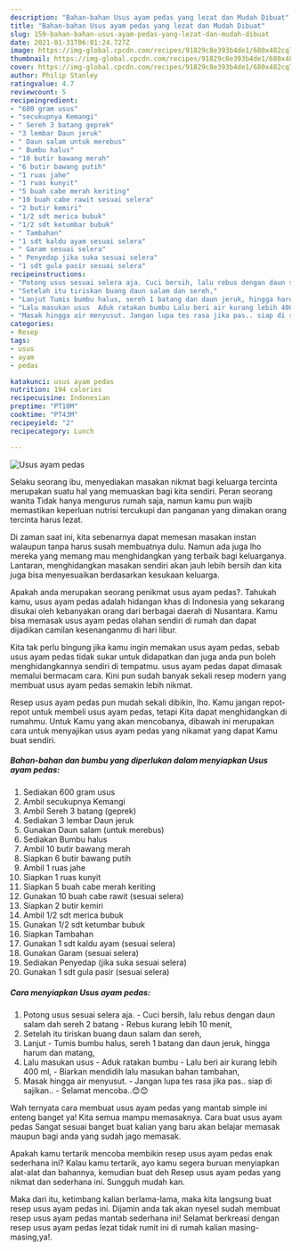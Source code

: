 ```yaml
---
description: "Bahan-bahan Usus ayam pedas yang lezat dan Mudah Dibuat"
title: "Bahan-bahan Usus ayam pedas yang lezat dan Mudah Dibuat"
slug: 159-bahan-bahan-usus-ayam-pedas-yang-lezat-dan-mudah-dibuat
date: 2021-01-31T06:01:24.727Z
image: https://img-global.cpcdn.com/recipes/91829c8e393b4de1/680x482cq70/usus-ayam-pedas-foto-resep-utama.jpg
thumbnail: https://img-global.cpcdn.com/recipes/91829c8e393b4de1/680x482cq70/usus-ayam-pedas-foto-resep-utama.jpg
cover: https://img-global.cpcdn.com/recipes/91829c8e393b4de1/680x482cq70/usus-ayam-pedas-foto-resep-utama.jpg
author: Philip Stanley
ratingvalue: 4.7
reviewcount: 5
recipeingredient:
- "600 gram usus"
- "secukupnya Kemangi"
- " Sereh 3 batang geprek"
- "3 lembar Daun jeruk"
- " Daun salam untuk merebus"
- " Bumbu halus"
- "10 butir bawang merah"
- "6 butir bawang putih"
- "1 ruas jahe"
- "1 ruas kunyit"
- "5 buah cabe merah keriting"
- "10 buah cabe rawit sesuai selera"
- "2 butir kemiri"
- "1/2 sdt merica bubuk"
- "1/2 sdt ketumbar bubuk"
- " Tambahan"
- "1 sdt kaldu ayam sesuai selera"
- " Garam sesuai selera"
- " Penyedap jika suka sesuai selera"
- "1 sdt gula pasir sesuai selera"
recipeinstructions:
- "Potong usus sesuai selera aja. Cuci bersih, lalu rebus dengan daun salam dah sereh 2 batang Rebus kurang lebih 10 menit,"
- "Setelah itu tiriskan buang daun salam dan sereh,"
- "Lanjut Tumis bumbu halus, sereh 1 batang dan daun jeruk, hingga harum dan matang,"
- "Lalu masukan usus  Aduk ratakan bumbu Lalu beri air kurang lebih 400 ml, Biarkan mendidih lalu masukan bahan tambahan,"
- "Masak hingga air menyusut. Jangan lupa tes rasa jika pas.. siap di sajikan.. Selamat mencoba..😊😊"
categories:
- Resep
tags:
- usus
- ayam
- pedas

katakunci: usus ayam pedas 
nutrition: 194 calories
recipecuisine: Indonesian
preptime: "PT10M"
cooktime: "PT43M"
recipeyield: "2"
recipecategory: Lunch

---
```



![Usus ayam pedas](https://img-global.cpcdn.com/recipes/91829c8e393b4de1/680x482cq70/usus-ayam-pedas-foto-resep-utama.jpg)

Selaku seorang ibu, menyediakan masakan nikmat bagi keluarga tercinta merupakan suatu hal yang memuaskan bagi kita sendiri. Peran seorang  wanita Tidak hanya mengurus rumah saja, namun kamu pun wajib memastikan keperluan nutrisi tercukupi dan panganan yang dimakan orang tercinta harus lezat.

Di zaman  saat ini, kita sebenarnya dapat memesan masakan instan walaupun tanpa harus susah membuatnya dulu. Namun ada juga lho mereka yang memang mau menghidangkan yang terbaik bagi keluarganya. Lantaran, menghidangkan masakan sendiri akan jauh lebih bersih dan kita juga bisa menyesuaikan berdasarkan kesukaan keluarga. 



Apakah anda merupakan seorang penikmat usus ayam pedas?. Tahukah kamu, usus ayam pedas adalah hidangan khas di Indonesia yang sekarang disukai oleh kebanyakan orang dari berbagai daerah di Nusantara. Kamu bisa memasak usus ayam pedas olahan sendiri di rumah dan dapat dijadikan camilan kesenanganmu di hari libur.

Kita tak perlu bingung jika kamu ingin memakan usus ayam pedas, sebab usus ayam pedas tidak sukar untuk didapatkan dan juga anda pun boleh menghidangkannya sendiri di tempatmu. usus ayam pedas dapat dimasak memalui bermacam cara. Kini pun sudah banyak sekali resep modern yang membuat usus ayam pedas semakin lebih nikmat.

Resep usus ayam pedas pun mudah sekali dibikin, lho. Kamu jangan repot-repot untuk membeli usus ayam pedas, tetapi Kita dapat menghidangkan di rumahmu. Untuk Kamu yang akan mencobanya, dibawah ini merupakan cara untuk menyajikan usus ayam pedas yang nikamat yang dapat Kamu buat sendiri.

<!--inarticleads1-->

##### Bahan-bahan dan bumbu yang diperlukan dalam menyiapkan Usus ayam pedas:

1. Sediakan 600 gram usus
1. Ambil secukupnya Kemangi
1. Ambil  Sereh 3 batang (geprek)
1. Sediakan 3 lembar Daun jeruk
1. Gunakan  Daun salam (untuk merebus)
1. Sediakan  Bumbu halus
1. Ambil 10 butir bawang merah
1. Siapkan 6 butir bawang putih
1. Ambil 1 ruas jahe
1. Siapkan 1 ruas kunyit
1. Siapkan 5 buah cabe merah keriting
1. Gunakan 10 buah cabe rawit (sesuai selera)
1. Siapkan 2 butir kemiri
1. Ambil 1/2 sdt merica bubuk
1. Gunakan 1/2 sdt ketumbar bubuk
1. Siapkan  Tambahan
1. Gunakan 1 sdt kaldu ayam (sesuai selera)
1. Gunakan  Garam (sesuai selera)
1. Sediakan  Penyedap (jika suka sesuai selera)
1. Gunakan 1 sdt gula pasir (sesuai selera)




<!--inarticleads2-->

##### Cara menyiapkan Usus ayam pedas:

1. Potong usus sesuai selera aja. - Cuci bersih, lalu rebus dengan daun salam dah sereh 2 batang - Rebus kurang lebih 10 menit,
1. Setelah itu tiriskan buang daun salam dan sereh,
1. Lanjut - Tumis bumbu halus, sereh 1 batang dan daun jeruk, hingga harum dan matang,
1. Lalu masukan usus  - Aduk ratakan bumbu - Lalu beri air kurang lebih 400 ml, - Biarkan mendidih lalu masukan bahan tambahan,
1. Masak hingga air menyusut. - Jangan lupa tes rasa jika pas.. siap di sajikan.. - Selamat mencoba..😊😊




Wah ternyata cara membuat usus ayam pedas yang mantab simple ini enteng banget ya! Kita semua mampu memasaknya. Cara buat usus ayam pedas Sangat sesuai banget buat kalian yang baru akan belajar memasak maupun bagi anda yang sudah jago memasak.

Apakah kamu tertarik mencoba membikin resep usus ayam pedas enak sederhana ini? Kalau kamu tertarik, ayo kamu segera buruan menyiapkan alat-alat dan bahannya, kemudian buat deh Resep usus ayam pedas yang nikmat dan sederhana ini. Sungguh mudah kan. 

Maka dari itu, ketimbang kalian berlama-lama, maka kita langsung buat resep usus ayam pedas ini. Dijamin anda tak akan nyesel sudah membuat resep usus ayam pedas mantab sederhana ini! Selamat berkreasi dengan resep usus ayam pedas lezat tidak rumit ini di rumah kalian masing-masing,ya!.

